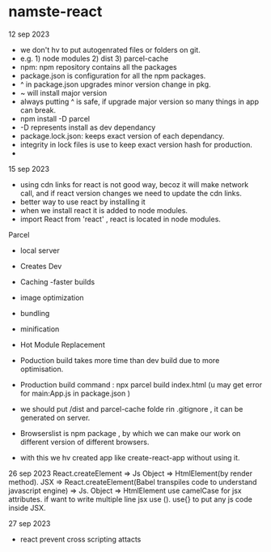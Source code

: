 # namste-react

12 sep 2023

- we don't hv to put autogenrated files or folders on git.
- e.g. 1) node modules 2) dist 3) parcel-cache
- npm: npm repository contains all the packages
- package.json is configuration for all the npm packages.
- ^ in package.json upgrades minor version change in pkg.
- ~ will install major version
- always putting ^ is safe, if upgrade major version so many things in app can break.
- npm install -D parcel
- -D represents install as dev dependancy
- package.lock.json: keeps exact version of each dependancy.
- integrity in lock files is use to keep exact version hash for production.
-

15 sep 2023

- using cdn links for react is not good way, becoz it will make network call, and if react version changes we need to update the cdn links.
- better way to use react by installing it
- when we install react it is added to node modules.
- import React from 'react' , react is located in node modules.

Parcel

- local server
- Creates Dev
- Caching -faster builds
- image optimization
- bundling
- minification
- Hot Module Replacement

- Poduction build takes more time than dev build due to more optimisation.
- Production build command : npx parcel build index.html (u may get error for main:App.js in package.json )
- we should put /dist and parcel-cache folde rin .gitignore , it can be generated on server.
- Browserslist is npm package , by which we can make our work on different version of different browsers.
- with this we hv created app like create-react-app without using it.

26 sep 2023
React.createElement => Js Object => HtmlElement(by render method).
JSX => React.createElement(Babel transpiles code to understand javascript engine) => Js. Object => HtmlElement
use camelCase for jsx attributes.
if want to write multiple line jsx use ().
use{} to put any js code inside JSX.

27 sep 2023

- react prevent cross scripting attacts
